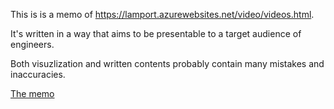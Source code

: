 This is is a memo of https://lamport.azurewebsites.net/video/videos.html.

It's written in a way that aims to be presentable to a target audience of engineers.

Both visuzlization and written contents probably contain many mistakes and inaccuracies.

[The memo](PITCHME.md)
